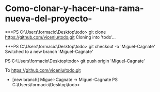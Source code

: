 # Como-clonar-y-hacer-una-rama-nueva-del-proyecto-

***PS C:\Users\formacio\Desktop\todo> git clone https://github.com/vicenlu/todo.git
Cloning into 'todo'...

***PS C:\Users\formacio\Desktop\todo> git checkout -b 'Miguel-Cagnate'
Switched to a new branch 'Miguel-Cagnate'

PS C:\Users\formacio\Desktop\todo> git push origin 'Miguel-Cagnate'

To https://github.com/vicenlu/todo.git
 * [new branch]      Miguel-Cagnate -> Miguel-Cagnate
PS C:\Users\formacio\Desktop\todo> 
